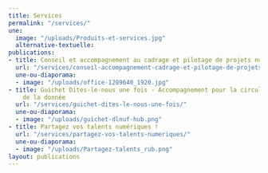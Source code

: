 ```yaml
---
title: Services
permalink: "/services/"
une:
  image: "/uploads/Produits-et-services.jpg"
  alternative-textuelle: 
publications:
- title: Conseil et accompagnement au cadrage et pilotage de projets numériques
  url: "/services/conseil-accompagnement-cadrage-et-pilotage-de-projets-numeriques/"
  une-ou-diaporama:
  - image: "/uploads/office-1209640_1920.jpg"
- title: Guichet Dites-le-nous une fois - Accompagnement pour la circulation et l’exploitation
    de la donnée
  url: "/services/guichet-dites-le-nous-une-fois/"
  une-ou-diaporama:
  - image: "/uploads/guichet-dlnuf-hub.png"
- title: Partagez vos talents numériques !
  url: "/services/partagez-vos-talents-numeriques/"
  une-ou-diaporama:
  - image: "/uploads/Partagez-talents_rub.png"
layout: publications
---
```


